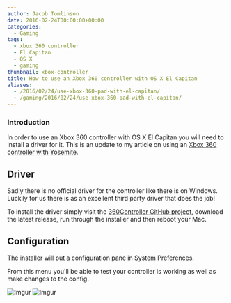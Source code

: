 ```yaml
---
author: Jacob Tomlinson
date: 2016-02-24T00:00:00+00:00
categories:
  - Gaming
tags:
  - xbox 360 controller
  - El Capitan
  - OS X
  - gaming
thumbnail: xbox-controller
title: How to use an Xbox 360 controller with OS X El Capitan
aliases:
  - /2016/02/24/use-xbox-360-pad-with-el-capitan/
  - /gaming/2016/02/24/use-xbox-360-pad-with-el-capitan/
---
```



### Introduction

In order to use an Xbox 360 controller with OS X El Capitan you will need to install
a driver for it. This is an update to my article on using an [Xbox 360 controller with Yosemite][xbox-yosemite].

## Driver

Sadly there is no official driver for the controller like there is on Windows.
Luckily for us there is as an excellent third party driver that does the job!

To install the driver simply visit the [360Controller GitHub project][driver-github], download the latest release,
run through the installer and then reboot your Mac.

## Configuration

The installer will put a configuration pane in System Preferences.

From this menu you'll be able to test your controller is working as well as
make changes to the config.

![Imgur](https://i.imgur.com/AoZUpPN.png)
![Imgur](https://i.imgur.com/u9ZnYLo.png)


[driver-github]: https://github.com/360Controller/360Controller/releases
[xbox-yosemite]: /2014/10/17/use-xbox-360-pad-with-yosemite/

